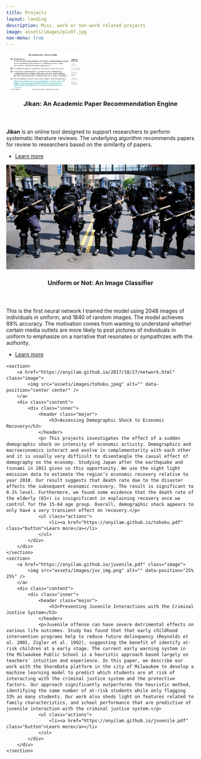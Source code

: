```yaml
---
title: Projects
layout: landing
description: Misc. work or non-work related projects
image: assets/images/pic07.jpg
nav-menu: true
---
```




<!-- Two -->
<section id="two" class="image">
	<section>
		<a href="https://onyilam.github.io/2019/05/20/paper.html" class="image">
			<img src="assets/images/paper.png" width="200" height="100" alt="" data-position="center center" />
		</a>
		<div class="content">
			<div class="inner">
				<header class="major">
					<h3>Jikan: An Academic Paper Recommendation Engine</h3>
				</header>
				<p> <strong>Jikan</strong> is an online tool designed to support researchers to perform systematic literature reviews. The underlying algorithm recommends papers for review to researchers based on the similarity of papers. </p>
				<ul class="actions">
					<li><a href="https://onyilam.github.io/2019/05/20/paper.html" class="button">Learn more</a></li>
				</ul>
			</div>
		</div>
	</section>
	
	
<section id="two" class="image">
	<section>
		<a href="https://onyilam.github.io/2017/10/27/network.html" class="image">
			<img src="assets/images/military.jpeg" alt="" data-position="center center" />
		</a>
		<div class="content">
			<div class="inner">
				<header class="major">
					<h3>Uniform or Not: An Image Classifier</h3>
				</header>
				<p>This is the first neural network I trained the model using 2048 images of individuals in uniform, and 1840 of random images. The model achieves 88% accuracy. The motivation comes from wanting to understand whether certain media outlets are more likely to post pictures of individuals in uniform to emphasize on a narrative that resonates or sympathizes with the authority. </p>
				<ul class="actions">
					<li><a href="https://onyilam.github.io/2017/10/27/network.html" class="button">Learn more</a></li>
				</ul>
			</div>
		</div>
	</section>
	
	<section>
		<a href="https://onyilam.github.io/2017/10/27/network.html" class="image">
			<img src="assets/images/tohoku.jpeg" alt="" data-position="center center" />
		</a>
		<div class="content">
			<div class="inner">
				<header class="major">
					<h3>Assessing Demographic Shock to Economic Recovery</h3>
				</header>
				<p> This projects investigates the effect of a sudden demographic shock on intensity of economic activity. Demographics and macroeconomics interact and evolve in complementarity with each other and it is usually very difficult to disentangle the causal effect of demography on the economy. Studying Japan after the earthquake and tsunami in 2011 gives us this opportunity. We use the night light emission data to estimate the region’s economic recovery relative to year 2010. Our result suggests that death rate due to the disaster affects the subsequent economic recovery. The result is significant to 0.1% level. Furthermore, we found some evidence that the death rate of the elderly (65+) is insignificant in explaining recovery once we control for the 15-64 age group. Overall, demographic shock appears to only have a very transient effect on recovery.</p>
				<ul class="actions">
					<li><a href="https://onyilam.github.io/tohoku.pdf" class="button">Learn more</a></li>
				</ul>
			</div>
		</div>
	</section>
	<section>
		<a href="https://onyilam.github.io/juvenile.pdf" class="image">
			<img src="assets/images/juv_img.png" alt="" data-position="25% 25%" />
		</a>
		<div class="content">
			<div class="inner">
				<header class="major">
					<h3>Preventing Juvenile Interactions with the Criminal Justice System</h3>
				</header>
				<p>Juvenile offense can have severe detrimental effects on various life outcomes. Study has found that that early childhood intervention programs help to reduce future delinquency (Reynolds et al. 2001, Zigler et al. 1992), suggesting the benefit of identify at-risk children at a early stage. The current early warning system in the Milwaukee Public School is a heuristic approach based largely on teachers' intuition and experience. In this paper, we describe our work with the ShareData platform in the city of Milwaukee to develop a machine learning model to predict which students are at risk of interacting with the criminal justice system and the protective factors. Our approach significantly outperforms the heuristic method, identifying the same number of at-risk students while only flagging 33% as many students. Our work also sheds light on features related to family characteristics, and school performance that are predictive of juvenile interaction with the criminal justice system.</p>
				<ul class="actions">
					<li><a href="https://onyilam.github.io/juvenile.pdf" class="button">Learn more</a></li>
				</ul>
			</div>
		</div>
	</section>
</section>

<!-- Three -->

